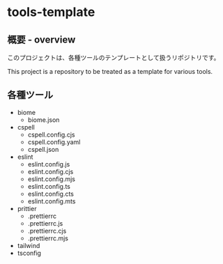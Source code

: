 # tools-template

## 概要 - overview
このプロジェクトは、各種ツールのテンプレートとして扱うリポジトリです。

This project is a repository to be treated as a template for various tools.

## 各種ツール
- biome
    - biome.json
- cspell
    - cspell.config.cjs
    - cspell.config.yaml
    - cspell.json
- eslint
    - eslint.config.js
    - eslint.config.cjs
    - eslint.config.mjs
    - eslint.config.ts
    - eslint.config.cts
    - eslint.config.mts
- prittier
    - .prettierrc
    - .prettierrc.js
    - .prettierrc.cjs
    - .prettierrc.mjs
- tailwind
- tsconfig